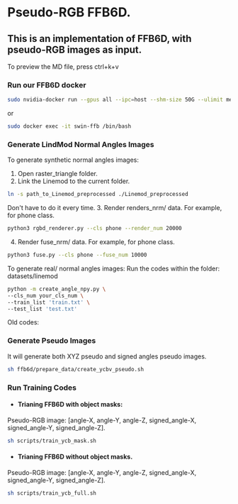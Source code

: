 # Pseudo-RGB FFB6D. 

## This is an implementation of FFB6D, with pseudo-RGB images as input.
To preview the MD file, press ctrl+k+v

### Run our FFB6D docker 
```bash 
sudo nvidia-docker run --gpus all --ipc=host --shm-size 50G --ulimit memlock=-1 --name swin-ffb -it --rm -v /raid/home/zl755:/workspace zhujunli/ffb6d:latest
```
or 
```bash 
sudo docker exec -it swin-ffb /bin/bash
```

### Generate LindMod Normal Angles Images 
To generate synthetic normal angles images: 
1. Open raster_triangle folder.
2. Link the Linemod to the current folder. 
```bash 
ln -s path_to_Linemod_preprocessed ./Linemod_preprocessed
```
Don't have to do it every time. 
3. Render renders_nrm/ data. For example, for phone class.
```bash 
python3 rgbd_renderer.py --cls phone --render_num 20000
```
4. Render fuse_nrm/ data. For example, for phone class.
```bash 
python3 fuse.py --cls phone --fuse_num 10000
```
To generate real/ normal angles images: Run the codes within the folder: datasets/linemod
```bash 
python -m create_angle_npy.py \
--cls_num your_cls_num \
--train_list 'train.txt' \
--test_list 'test.txt'
```

Old codes: 
### Generate Pseudo Images 
It will generate both XYZ pseudo and signed angles pseudo images. 
```bash 
sh ffb6d/prepare_data/create_ycbv_pseudo.sh 
```

### Run Training Codes
* #### Trianing FFB6D with object masks: 
Pseudo-RGB image: 
[angle-X, angle-Y, angle-Z, signed_angle-X, signed_angle-Y, signed_angle-Z]. 
```bash 
sh scripts/train_ycb_mask.sh 
```
* #### Trianing FFB6D without object masks.
Pseudo-RGB image: 
[angle-X, angle-Y, angle-Z, signed_angle-X, signed_angle-Y, signed_angle-Z]. 
```bash 
sh scripts/train_ycb_full.sh 
```